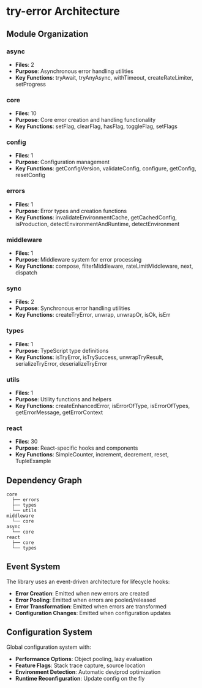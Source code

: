 # try-error Architecture

## Module Organization


### async
- **Files**: 2
- **Purpose**: Asynchronous error handling utilities
- **Key Functions**: tryAwait, tryAnyAsync, withTimeout, createRateLimiter, setProgress


### core
- **Files**: 10
- **Purpose**: Core error creation and handling functionality
- **Key Functions**: setFlag, clearFlag, hasFlag, toggleFlag, setFlags


### config
- **Files**: 1
- **Purpose**: Configuration management
- **Key Functions**: getConfigVersion, validateConfig, configure, getConfig, resetConfig


### errors
- **Files**: 1
- **Purpose**: Error types and creation functions
- **Key Functions**: invalidateEnvironmentCache, getCachedConfig, isProduction, detectEnvironmentAndRuntime, detectEnvironment


### middleware
- **Files**: 1
- **Purpose**: Middleware system for error processing
- **Key Functions**: compose, filterMiddleware, rateLimitMiddleware, next, dispatch


### sync
- **Files**: 2
- **Purpose**: Synchronous error handling utilities
- **Key Functions**: createTryError, unwrap, unwrapOr, isOk, isErr


### types
- **Files**: 1
- **Purpose**: TypeScript type definitions
- **Key Functions**: isTryError, isTrySuccess, unwrapTryResult, serializeTryError, deserializeTryError


### utils
- **Files**: 1
- **Purpose**: Utility functions and helpers
- **Key Functions**: createEnhancedError, isErrorOfType, isErrorOfTypes, getErrorMessage, getErrorContext


### react
- **Files**: 30
- **Purpose**: React-specific hooks and components
- **Key Functions**: SimpleCounter, increment, decrement, reset, TupleExample


## Dependency Graph

```
core
  ├── errors
  ├── types  
  └── utils
middleware
  └── core
async
  └── core
react
  ├── core
  └── types
```


## Event System

The library uses an event-driven architecture for lifecycle hooks:

- **Error Creation**: Emitted when new errors are created
- **Error Pooling**: Emitted when errors are pooled/released  
- **Error Transformation**: Emitted when errors are transformed
- **Configuration Changes**: Emitted when configuration updates


## Configuration System

Global configuration system with:

- **Performance Options**: Object pooling, lazy evaluation
- **Feature Flags**: Stack trace capture, source location
- **Environment Detection**: Automatic dev/prod optimization
- **Runtime Reconfiguration**: Update config on the fly

